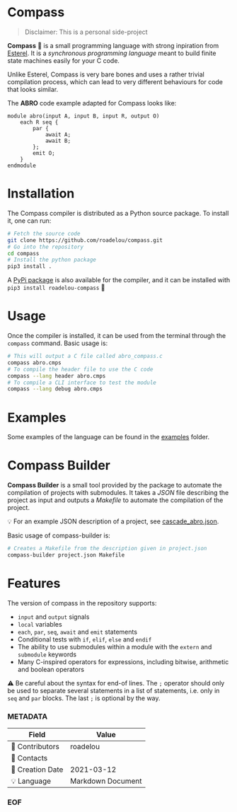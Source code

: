 # Compass

> Disclaimer: This is a personal side-project

__Compass__ :compass: is a small programming language with strong inpiration from [Esterel](https://en.wikipedia.org/wiki/Esterel). It is a _synchronous programming language_ meant to build finite state machines easily for your C code.

Unlike Esterel, Compass is very bare bones and uses a rather trivial compilation process, which can lead to very different behaviours for code that looks similar.

The __ABRO__ code example adapted for Compass looks like:

```
module abro(input A, input B, input R, output O)
    each R seq {
        par {
            await A;
            await B;
        };
        emit O;
    }
endmodule
```

# Installation

The Compass compiler is distributed as a Python source package. To install it, one can run:

```bash
# Fetch the source code
git clone https://github.com/roadelou/compass.git
# Go into the repository
cd compass
# Install the python package
pip3 install .
``` 

A [PyPi package](https://pypi.org/project/roadelou-compass/) is also available for the compiler, and it can be installed with `pip3 install roadelou-compass` :tada:

# Usage

Once the compiler is installed, it can be used from the terminal through the `compass` command. Basic usage is:

```bash
# This will output a C file called abro_compass.c
compass abro.cmps
# To compile the header file to use the C code
compass --lang header abro.cmps
# To compile a CLI interface to test the module
compass --lang debug abro.cmps
```

# Examples

Some examples of the language can be found in the [examples](https://github.com/roadelou/compass/tree/master/examples) folder.

# Compass Builder

__Compass Builder__ is a small tool provided by the package to automate the compilation of projects with submodules. It takes a _JSON_ file describing the project as input and outputs a _Makefile_ to automate the compilation of the project.

:bulb: For an example JSON description of a project, see [cascade_abro.json](https://github.com/roadelou/compass/tree/master/examples/cascade_abro.json).

Basic usage of compass-builder is:

```bash
# Creates a Makefile from the description given in project.json
compass-builder project.json Makefile
```

# Features

The version of compass in the repository supports:

 - `input` and `output` signals
 - `local` variables
 - `each`, `par`, `seq`, `await` and `emit` statements
 - Conditional tests with `if`, `elif`, `else` and `endif`
 - The ability to use submodules within a module with the `extern` and `submodule` keywords
 - Many C-inspired operators for expressions, including bitwise, arithmetic and boolean operators

:warning: Be careful about the syntax for end-of lines. The `;` operator should only be used to separate several statements in a list of statements, i.e. only in `seq` and `par` blocks. The last `;` is optional by the way.

### METADATA

Field | Value
--- | ---
:pencil: Contributors | roadelou
:email: Contacts | 
:date: Creation Date | 2021-03-12
:bulb: Language | Markdown Document

### EOF
